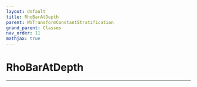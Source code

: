 ```yaml
---
layout: default
title: RhoBarAtDepth
parent: WVTransformConstantStratification
grand_parent: Classes
nav_order: 11
mathjax: true
---
```


#  RhoBarAtDepth




---

